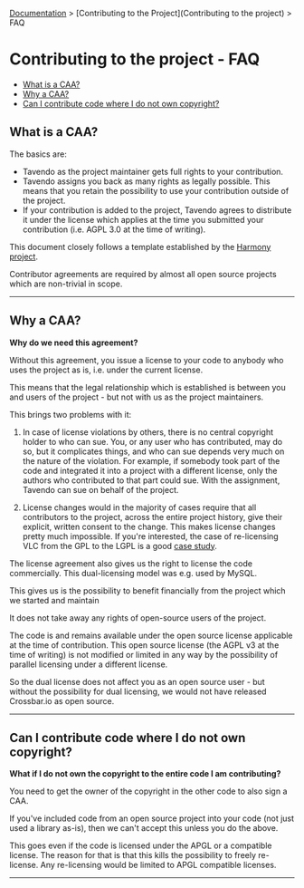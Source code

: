 [Documentation](.) > [Contributing to the Project](Contributing to the project) > FAQ

# Contributing to the project - FAQ

* [What is a CAA?](#what-is-a-caa?)
* [Why a CAA?](#why-a-caa?)
* [Can I contribute code where I do not own copyright?](#can-i-contribute-code-where-i-do-not-own-copyright?)


## What is a CAA?

The basics are:

* Tavendo as the project maintainer gets full rights to your contribution.
* Tavendo assigns you back as many rights as legally possible. This means that you retain the possibility to use your contribution outside of the project.
* If your contribution is added to the project, Tavendo agrees to distribute it under the license which applies at the time you submitted your contribution (i.e. AGPL 3.0 at the time of writing).

This document closely follows a template established by the [Harmony project](http://harmonyagreements.org/).

Contributor agreements are required by almost all open source projects which are non-trivial in scope.

---

## Why a CAA?

**Why do we need this agreement?**

Without this agreement, you issue a license to your code to anybody who uses the project as is, i.e. under the current license.

This means that the legal relationship which is established is between you and users of the project - but not with us as the project maintainers.

This brings two problems with it:

1. In case of license violations by others, there is no central copyright holder to who can sue. You, or any user who has contributed, may do so, but it complicates things, and who can sue depends very much on the nature of the violation. For example, if somebody took part of the code and integrated it into a project with a different license, only the authors who contributed to that part could sue.
With the assignment, Tavendo can sue on behalf of the project.

2. License changes would in the majority of cases require that all contributors to the project, across the entire project history, give their explicit, written consent to the change.
This makes license changes pretty much impossible. If you're interested, the case of re-licensing VLC from the GPL to the LGPL is a good [case study](http://lwn.net/Articles/525718/).

The license agreement also gives us the right to license the code commercially. This dual-licensing model was e.g. used by MySQL.

This gives us is the possibility to benefit financially from the project which we started and maintain

It does not take away any rights of open-source users of the project.

The code is and remains available under the open source license applicable at the time of contribution. This open source license (the AGPL v3 at the time of writing) is not modified or limited in any way by the possibility of parallel licensing under a different license.

So the dual license does not affect you as an open source user - but without the possibility for dual licensing, we would not have released Crossbar.io as open source.

---

## Can I contribute code where I do not own copyright?

**What if I do not own the copyright to the entire code I am contributing?**

You need to get the owner of the copyright in the other code to also sign a CAA.

If you've included code from an open source project into your code (not just used a library as-is), then we can't accept this unless you do the above.

This goes even if the code is licensed under the APGL or a compatible license. The reason for that is that this kills the possibility to freely re-license. Any re-licensing would be limited to APGL compatible licenses.

---
